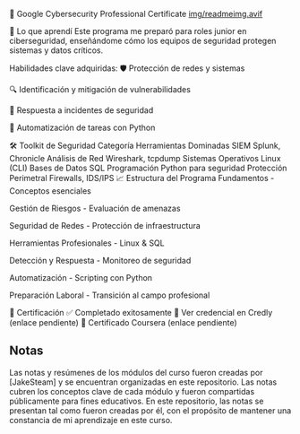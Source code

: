 🔐 Google Cybersecurity Professional Certificate
[img/readmeimg.avif](https://img.freepik.com/free-vector/cyber-security-concept_23-2148532225.jpg)

🎯 Lo que aprendí
Este programa me preparó para roles junior en ciberseguridad, enseñándome cómo los equipos de seguridad protegen sistemas y datos críticos.

Habilidades clave adquiridas:
🛡️ Protección de redes y sistemas

🔍 Identificación y mitigación de vulnerabilidades

🚨 Respuesta a incidentes de seguridad

🤖 Automatización de tareas con Python

🛠️ Toolkit de Seguridad
Categoría	Herramientas Dominadas
SIEM	Splunk, Chronicle
Análisis de Red	Wireshark, tcpdump
Sistemas Operativos	Linux (CLI)
Bases de Datos	SQL
Programación	Python para seguridad
Protección Perimetral	Firewalls, IDS/IPS
📈 Estructura del Programa
Fundamentos - Conceptos esenciales

Gestión de Riesgos - Evaluación de amenazas

Seguridad de Redes - Protección de infraestructura

Herramientas Profesionales - Linux & SQL

Detección y Respuesta - Monitoreo de seguridad

Automatización - Scripting con Python

Preparación Laboral - Transición al campo profesional

🏅 Certificación
✅ Completado exitosamente
📜 Ver credencial en Credly (enlace pendiente)
📜 Certificado Coursera (enlace pendiente)

## Notas

Las notas y resúmenes de los módulos del curso fueron creadas por [JakeSteam] y se encuentran organizadas en este repositorio. Las notas cubren los conceptos clave de cada módulo y fueron compartidas públicamente para fines educativos. En este repositorio, las notas se presentan tal como fueron creadas por él, con el propósito de mantener una constancia de mi aprendizaje en este curso.
